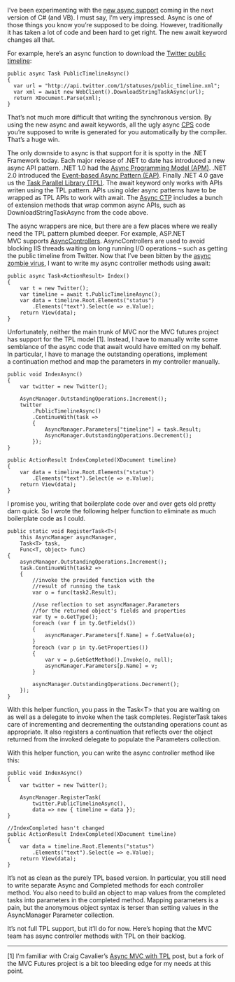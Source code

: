 I’ve been experimenting with the [new async
support](http://msdn.microsoft.com/en-us/vstudio/async.aspx) coming in
the next version of C\# (and VB). I must say, I’m very impressed. Async
is one of those things you know you’re supposed to be doing. However,
traditionally it has taken a lot of code and been hard to get right. The
new await keyword changes all that.

For example, here’s an async function to download the [Twitter public
timeline](http://dev.twitter.com/doc/get/statuses/public_timeline):

``` {.brush:csharp}
public async Task PublicTimelineAsync()
{
  var url = "http://api.twitter.com/1/statuses/public_timeline.xml";
  var xml = await new WebClient().DownloadStringTaskAsync(url);
  return XDocument.Parse(xml);
}
```

That’s not much more difficult that writing the synchronous version. By
using the new async and await keywords, all the ugly async
[CPS](http://en.wikipedia.org/wiki/Continuation-passing_style) code
you’re supposed to write is generated for you automatically by the
compiler. That’s a huge win.

The only downside to async is that support for it is spotty in the .NET
Framework today. Each major release of .NET to date has introduced a new
async API pattern. .NET 1.0 had the [Async Programming Model
(APM)](http://msdn.microsoft.com/en-us/library/ms228963.aspx). .NET 2.0
introduced the [Event-based Async Pattern
(EAP)](http://msdn.microsoft.com/en-us/library/wewwczdw.aspx). Finally
.NET 4.0 gave us the [Task Parallel Library
(TPL)](http://msdn.microsoft.com/en-us/library/dd537609.aspx). The await
keyword only works with APIs writen using the TPL pattern. APIs using
older async patterns have to be wrapped as TPL APIs to work with await.
The [Async
CTP](http://www.microsoft.com/downloads/en/details.aspx?FamilyID=4738205d-5682-47bf-b62e-641f6441735b&displaylang=en)
includes a bunch of extension methods that wrap common async APIs, such
as DownloadStringTaskAsync from the code above.

The async wrappers are nice, but there are a few places where we really
need the TPL pattern plumbed deeper. For example, ASP.NET
MVC supports [AsyncControllers](http://msdn.microsoft.com/en-us/library/ee728598.aspx).
AsyncControllers are used to avoid blocking IIS threads waiting on long
running I/O operations – such as getting the public timeline from
Twitter. Now that I’ve been bitten by the [async zombie
virus](http://blogs.msdn.com/b/lucian/archive/2011/04/15/async-ctp-refresh-design-changes.aspx),
I want to write my async controller methods using await:

``` {.brush:csharp}
public async Task<ActionResult> Index()
{
    var t = new Twitter();
    var timeline = await t.PublicTimelineAsync();
    var data = timeline.Root.Elements("status")
        .Elements("text").Select(e => e.Value);
    return View(data);
}
```

Unfortunately, neither the main trunk of MVC nor the MVC futures project
has support for the TPL model [1]. Instead, I have to manually write
some semblance of the async code that await would have emitted on my
behalf. In particular, I have to manage the outstanding operations,
implement a continuation method and map the parameters in my controller
manually.

``` {.brush:csharp}
public void IndexAsync()
{
    var twitter = new Twitter();

    AsyncManager.OutstandingOperations.Increment();
    twitter
        .PublicTimelineAsync()
        .ContinueWith(task =>
        {
            AsyncManager.Parameters["timeline"] = task.Result;
            AsyncManager.OutstandingOperations.Decrement();
        });
}

public ActionResult IndexCompleted(XDocument timeline)
{
    var data = timeline.Root.Elements("status")
        .Elements("text").Select(e => e.Value);
    return View(data);
}
```

I promise you, writing that boilerplate code over and over gets old
pretty darn quick. So I wrote the following helper function to eliminate
as much boilerplate code as I could.

``` {.brush:csharp}
public static void RegisterTask<T>(
    this AsyncManager asyncManager,
    Task<T> task,
    Func<T, object> func)
{
    asyncManager.OutstandingOperations.Increment();
    task.ContinueWith(task2 =>
    {
        //invoke the provided function with the
        //result of running the task
        var o = func(task2.Result);

        //use reflection to set asyncManager.Parameters
        //for the returned object's fields and properties
        var ty = o.GetType();
        foreach (var f in ty.GetFields())
        {
            asyncManager.Parameters[f.Name] = f.GetValue(o);
        }
        foreach (var p in ty.GetProperties())
        {
            var v = p.GetGetMethod().Invoke(o, null);
            asyncManager.Parameters[p.Name] = v;
        }

        asyncManager.OutstandingOperations.Decrement();
    });
}
```

With this helper function, you pass in the Task\<T\> that you are
waiting on as well as a delegate to invoke when the task completes.
RegisterTask takes care of incrementing and decrementing the outstanding
operations count as appropriate. It also registers a continuation that
reflects over the object returned from the invoked delegate to
populate the Parameters collection.

With this helper function, you can write the async controller method
like this:

``` {.brush:csharp}
public void IndexAsync()
{
    var twitter = new Twitter();

    AsyncManager.RegisterTask(
        twitter.PublicTimelineAsync(),
        data => new { timeline = data });
}

//IndexCompleted hasn't changed
public ActionResult IndexCompleted(XDocument timeline)
{
    var data = timeline.Root.Elements("status")
        .Elements("text").Select(e => e.Value);
    return View(data);
}
```

It’s not as clean as the purely TPL based version. In particular, you
still need to write separate Async and Completed methods for each
controller method. You also need to build an object to map values from
the completed tasks into parameters in the completed method. Mapping
parameters is a pain, but the anonymous object syntax is terser than
setting values in the AsyncManager Parameter collection.

It’s not full TPL support, but it’ll do for now. Here’s hoping that the
MVC team has async controller methods with TPL on their backlog.

------------------------------------------------------------------------

[1] I’m familiar with Craig Cavalier’s [Async MVC with
TPL](http://craigcav.wordpress.com/2010/12/23/asynchronous-mvc-using-the-task-parallel-library/)
post, but a fork of the MVC Futures project is a bit too bleeding edge
for my needs at this point.
